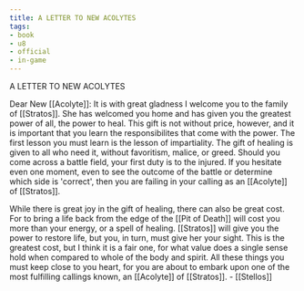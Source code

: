 ```yaml
---
title: A LETTER TO NEW ACOLYTES
tags:
- book
- u8
- official
- in-game
---
```


A LETTER TO NEW ACOLYTES  
  
Dear New [[Acolyte]]: It is with great gladness I welcome you to the family of [[Stratos]]. She has welcomed you home and has given you the greatest power of all, the power to heal. This gift is not without price, however, and it is important that you learn the responsibilites that come with the power. The first lesson you must learn is the lesson of impartiality. The gift of healing is given to all who need it, without favoritism, malice, or greed. Should you come across a battle field, your first duty is to the injured. If you hesitate even one moment, even to see the outcome of the battle or determine which side is 'correct', then you are failing in your calling as an [[Acolyte]] of [[Stratos]].  
  
While there is great joy in the gift of healing, there can also be great cost. For to bring a life back from the edge of the [[Pit of Death]] will cost you more than your energy, or a spell of healing. [[Stratos]] will give you the power to restore life, but you, in turn, must give her your sight. This is the greatest cost, but I think it is a fair one, for what value does a single sense hold when compared to whole of the body and spirit. All these things you must keep close to you heart, for you are about to embark upon one of the most fulfilling callings known, an [[Acolyte]] of [[Stratos]]. - [[Stellos]] 